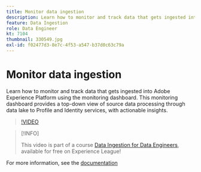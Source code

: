 ```yaml
---
title: Monitor data ingestion
description: Learn how to monitor and track data that gets ingested into Adobe Experience Platform using Monitoring Dashboard. This monitoring dashboard provides a top-down view of source data processing through data lake to Profile and Identity Services on the source, dataflow, and dataflow run levels, with actionable advisories in a timely manner.
feature: Data Ingestion
role: Data Engineer
kt: 7104
thumbnail: 330549.jpg
exl-id: f02477d3-8e7c-4f53-a547-b37d0c63c79a
---
```

# Monitor data ingestion
Learn how to monitor and track data that gets ingested into Adobe Experience Platform using the monitoring dashboard. This monitoring dashboard provides a top-down view of source data processing through data lake to Profile and Identity services, with actionable insights.

>[!VIDEO](https://video.tv.adobe.com/v/331776?quality=12&learn=on)

>[!INFO]
>
> This video is part of a course [Data Ingestion for Data Engineers](https://experienceleague.adobe.com/?recommended=ExperiencePlatform-D-1-2020.1.dataingestion), available for free on Experience League!

For more information, see the [documentation](https://experienceleague.adobe.com/docs/experience-platform/dataflows/ui/monitor-sources.html)
